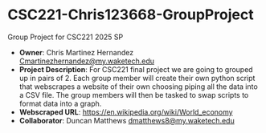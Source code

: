 # CSC221-Chris123668-GroupProject

Group Project for CSC221 2025 SP
- **Owner**: Chris Martinez Hernandez Cmartinezhernandez@my.waketech.edu
- **Project Description**: For CSC221 final project we are going to grouped up in pairs of 2. Each group member will create their own python script that webscrapes a website of their own choosing piping all the data into a CSV file. The group members will then be tasked to swap scripts to format data into a graph. 
- **Webscraped URL**: https://en.wikipedia.org/wiki/World_economy
- **Collaborator**: Duncan Matthews dmatthews8@my.waketech.edu
